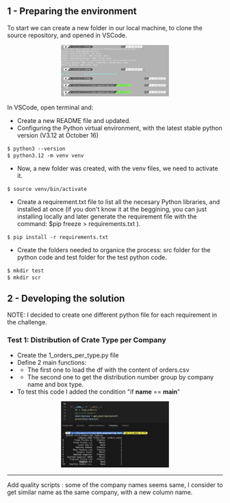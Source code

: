 ## 1 - Preparing the environment

To start we can create a new folder in our local machine, to clone the source repository, and opened in VSCode.
<p align="center">
  <img src=".images/github_clone.png" alt="github clone terminal" width="50%">
</p>

In VSCode, open terminal and:
- Create a new README file and updated.
- Configuring the Python virtual environment, with the latest stable python version (V3.12 at October 16)

```
$ python3 --version  
$ python3.12 -m venv venv 
```

- Now, a new folder was created, with the venv files, we need to activate it.

```
$ source venv/bin/activate   
```
- Create a requirement.txt file to list all the necesary Python libraries, and installed at once (if you don't know it at the beggining, you can just installing locally and later generate the requirement file with the command: $pip freeze > requirements.txt ). 

```
$ pip install -r requirements.txt
```


- Create the folders needed to organice the process: src folder for the python code and test folder for the test python code.
```
$ mkdir test
$ mkdir scr
```

## 2 - Developing the solution

NOTE: I decided to create one different python file for each requirement in the challenge. 

### Test 1: Distribution of Crate Type per Company

- Create the 1_orders_per_type.py file
- Define 2 main functions: 
- - The first one to load the df with the content of orders.csv
- - The second one to get the distribution number group by company name and box type.
- To test this code I added the condition "if __name__ == __main__"

<p align="center">
  <img src=".images/1-get_distribution.png" alt="execute distribution python code" width="50%">
</p>







---------
Add quality scripts
: some of the company names seems same, I consider to get similar name as the same company, with a new column name.